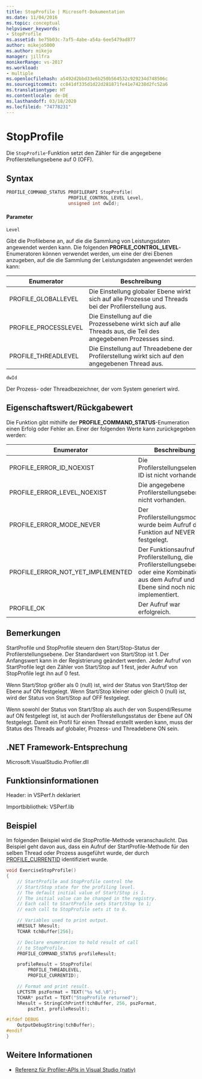 ```yaml
---
title: StopProfile | Microsoft-Dokumentation
ms.date: 11/04/2016
ms.topic: conceptual
helpviewer_keywords:
- StopProfile
ms.assetid: be75b03c-7af5-4abe-a54a-6ee5479ad877
author: mikejo5000
ms.author: mikejo
manager: jillfra
monikerRange: vs-2017
ms.workload:
- multiple
ms.openlocfilehash: a5492d2bbd33e6b250b564532c929234d748506c
ms.sourcegitcommit: cc841df335d1d22d281871fe41e74238d2fc52a6
ms.translationtype: HT
ms.contentlocale: de-DE
ms.lasthandoff: 03/18/2020
ms.locfileid: "74778231"
---
```

# <a name="stopprofile"></a>StopProfile
Die `StopProfile`-Funktion setzt den Zähler für die angegebene Profilerstellungsebene auf 0 (OFF).

## <a name="syntax"></a>Syntax

```cpp
PROFILE_COMMAND_STATUS PROFILERAPI StopProfile(
                       PROFILE_CONTROL_LEVEL Level,
                       unsigned int dwId);
```

#### <a name="parameters"></a>Parameter
 `Level`

 Gibt die Profilebene an, auf die die Sammlung von Leistungsdaten angewendet werden kann. Die folgenden **PROFILE_CONTROL_LEVEL**-Enumeratoren können verwendet werden, um eine der drei Ebenen anzugeben, auf die die Sammlung der Leistungsdaten angewendet werden kann:

|Enumerator|Beschreibung|
|----------------|-----------------|
|PROFILE_GLOBALLEVEL|Die Einstellung globaler Ebene wirkt sich auf alle Prozesse und Threads bei der Profilerstellung aus.|
|PROFILE_PROCESSLEVEL|Die Einstellung auf die Prozessebene wirkt sich auf alle Threads aus, die Teil des angegebenen Prozesses sind.|
|PROFILE_THREADLEVEL|Die Einstellung auf Threadebene der Profilerstellung wirkt sich auf den angegebenen Thread aus.|

 `dwId`

 Der Prozess- oder Threadbezeichner, der vom System generiert wird.

## <a name="property-valuereturn-value"></a>Eigenschaftswert/Rückgabewert
 Die Funktion gibt mithilfe der **PROFILE_COMMAND_STATUS**-Enumeration einen Erfolg oder Fehler an. Einer der folgenden Werte kann zurückgegeben werden:

|Enumerator|Beschreibung|
|----------------|-----------------|
|PROFILE_ERROR_ID_NOEXIST|Die Profilerstellungselement-ID ist nicht vorhanden.|
|PROFILE_ERROR_LEVEL_NOEXIST|Die angegebene Profilerstellungsebene ist nicht vorhanden.|
|PROFILE_ERROR_MODE_NEVER|Der Profilerstellungsmodus wurde beim Aufruf der Funktion auf NEVER festgelegt.|
|PROFILE_ERROR_NOT_YET_IMPLEMENTED|Der Funktionsaufruf der Profilerstellung, die Profilerstellungsebene oder eine Kombination aus dem Aufruf und der Ebene sind noch nicht implementiert.|
|PROFILE_OK|Der Aufruf war erfolgreich.|

## <a name="remarks"></a>Bemerkungen
 StartProfile und StopProfile steuern den Start/Stop-Status der Profilerstellungsebene. Der Standardwert von Start/Stop ist 1. Der Anfangswert kann in der Registrierung geändert werden. Jeder Aufruf von StartProfile legt den Zähler von Start/Stop auf 1 fest, jeder Aufruf von StopProfile legt ihn auf 0 fest.

 Wenn Start/Stop größer als 0 (null) ist, wird der Status von Start/Stop der Ebene auf ON festgelegt. Wenn Start/Stop kleiner oder gleich 0 (null) ist, wird der Status von Start/Stop auf OFF festgelegt.

 Wenn sowohl der Status von Start/Stop als auch der von Suspend/Resume auf ON festgelegt ist, ist auch der Profilerstellungsstatus der Ebene auf ON festgelegt. Damit ein Profil für einen Thread erstellt werden kann, muss der Status des Threads auf globaler, Prozess- und Threadebene ON sein.

## <a name="net-framework-equivalent"></a>.NET Framework-Entsprechung
 Microsoft.VisualStudio.Profiler.dll

## <a name="function-information"></a>Funktionsinformationen
 Header: in VSPerf.h deklariert

 Importbibliothek: VSPerf.lib

## <a name="example"></a>Beispiel
 Im folgenden Beispiel wird die StopProfile-Methode veranschaulicht. Das Beispiel geht davon aus, dass ein Aufruf der StartProfile-Methode für den selben Thread oder Prozess ausgeführt wurde, der durch [PROFILE_CURRENTID](../profiling/profile-currentid.md) identifiziert wurde.

```cpp
void ExerciseStopProfile()
{
    // StartProfile and StopProfile control the
    // Start/Stop state for the profiling level.
    // The default initial value of Start/Stop is 1.
    // The initial value can be changed in the registry.
    // Each call to StartProfile sets Start/Stop to 1;
    // each call to StopProfile sets it to 0.

    // Variables used to print output.
    HRESULT hResult;
    TCHAR tchBuffer[256];

    // Declare enumeration to hold result of call
    // to StopProfile.
    PROFILE_COMMAND_STATUS profileResult;

    profileResult = StopProfile(
        PROFILE_THREADLEVEL,
        PROFILE_CURRENTID);

    // Format and print result.
    LPCTSTR pszFormat = TEXT("%s %d.\0");
    TCHAR* pszTxt = TEXT("StopProfile returned");
    hResult = StringCchPrintf(tchBuffer, 256, pszFormat,
        pszTxt, profileResult);

#ifdef DEBUG
    OutputDebugString(tchBuffer);
#endif
}
```

## <a name="see-also"></a>Weitere Informationen
- [Referenz für Profiler-APIs in Visual Studio (nativ)](../profiling/visual-studio-profiler-api-reference-native.md)
